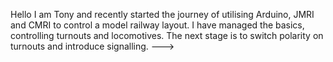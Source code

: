Hello I am Tony and recently started the journey of utilising Arduino, JMRI and CMRI to control a model railway layout.  I have managed the basics, controlling turnouts and locomotives.  The next stage is to switch polarity on turnouts and introduce signalling. 
--->

